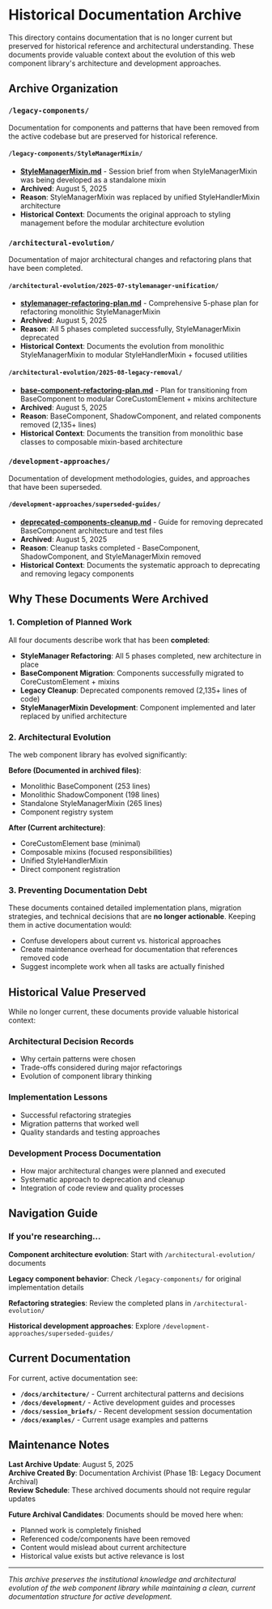 # Historical Documentation Archive

This directory contains documentation that is no longer current but preserved for historical reference and architectural understanding. These documents provide valuable context about the evolution of this web component library's architecture and development approaches.

## Archive Organization

### `/legacy-components/`

Documentation for components and patterns that have been removed from the active codebase but are preserved for historical reference.

#### `/legacy-components/StyleManagerMixin/`

- **[StyleManagerMixin.md](legacy-components/StyleManagerMixin/StyleManagerMixin.md)** - Session brief from when StyleManagerMixin was being developed as a standalone mixin
- **Archived**: August 5, 2025
- **Reason**: StyleManagerMixin was replaced by unified StyleHandlerMixin architecture
- **Historical Context**: Documents the original approach to styling management before the modular architecture evolution

### `/architectural-evolution/`

Documentation of major architectural changes and refactoring plans that have been completed.

#### `/architectural-evolution/2025-07-stylemanager-unification/`

- **[stylemanager-refactoring-plan.md](architectural-evolution/2025-07-stylemanager-unification/stylemanager-refactoring-plan.md)** - Comprehensive 5-phase plan for refactoring monolithic StyleManagerMixin
- **Archived**: August 5, 2025
- **Reason**: All 5 phases completed successfully, StyleManagerMixin deprecated
- **Historical Context**: Documents the evolution from monolithic StyleManagerMixin to modular StyleHandlerMixin + focused utilities

#### `/architectural-evolution/2025-08-legacy-removal/`

- **[base-component-refactoring-plan.md](architectural-evolution/2025-08-legacy-removal/base-component-refactoring-plan.md)** - Plan for transitioning from BaseComponent to modular CoreCustomElement + mixins architecture
- **Archived**: August 5, 2025
- **Reason**: BaseComponent, ShadowComponent, and related components removed (2,135+ lines)
- **Historical Context**: Documents the transition from monolithic base classes to composable mixin-based architecture

### `/development-approaches/`

Documentation of development methodologies, guides, and approaches that have been superseded.

#### `/development-approaches/superseded-guides/`

- **[deprecated-components-cleanup.md](development-approaches/superseded-guides/deprecated-components-cleanup.md)** - Guide for removing deprecated BaseComponent architecture and test files
- **Archived**: August 5, 2025
- **Reason**: Cleanup tasks completed - BaseComponent, ShadowComponent, and StyleManagerMixin removed
- **Historical Context**: Documents the systematic approach to deprecating and removing legacy components

## Why These Documents Were Archived

### 1. Completion of Planned Work

All four documents describe work that has been **completed**:

- **StyleManager Refactoring**: All 5 phases completed, new architecture in place
- **BaseComponent Migration**: Components successfully migrated to CoreCustomElement + mixins
- **Legacy Cleanup**: Deprecated components removed (2,135+ lines of code)
- **StyleManagerMixin Development**: Component implemented and later replaced by unified architecture

### 2. Architectural Evolution

The web component library has evolved significantly:

**Before (Documented in archived files)**:

- Monolithic BaseComponent (253 lines)
- Monolithic ShadowComponent (198 lines)
- Standalone StyleManagerMixin (265 lines)
- Component registry system

**After (Current architecture)**:

- CoreCustomElement base (minimal)
- Composable mixins (focused responsibilities)
- Unified StyleHandlerMixin
- Direct component registration

### 3. Preventing Documentation Debt

These documents contained detailed implementation plans, migration strategies, and technical decisions that are **no longer actionable**. Keeping them in active documentation would:

- Confuse developers about current vs. historical approaches
- Create maintenance overhead for documentation that references removed code
- Suggest incomplete work when all tasks are actually finished

## Historical Value Preserved

While no longer current, these documents provide valuable historical context:

### **Architectural Decision Records**

- Why certain patterns were chosen
- Trade-offs considered during major refactorings
- Evolution of component library thinking

### **Implementation Lessons**

- Successful refactoring strategies
- Migration patterns that worked well
- Quality standards and testing approaches

### **Development Process Documentation**

- How major architectural changes were planned and executed
- Systematic approach to deprecation and cleanup
- Integration of code review and quality processes

## Navigation Guide

### If you're researching...

**Component architecture evolution**: Start with `/architectural-evolution/` documents

**Legacy component behavior**: Check `/legacy-components/` for original implementation details

**Refactoring strategies**: Review the completed plans in `/architectural-evolution/`

**Historical development approaches**: Explore `/development-approaches/superseded-guides/`

## Current Documentation

For current, active documentation see:

- **`/docs/architecture/`** - Current architectural patterns and decisions
- **`/docs/development/`** - Active development guides and processes
- **`/docs/session_briefs/`** - Recent development session documentation
- **`/docs/examples/`** - Current usage examples and patterns

## Maintenance Notes

**Last Archive Update**: August 5, 2025  
**Archive Created By**: Documentation Archivist (Phase 1B: Legacy Document Archival)  
**Review Schedule**: These archived documents should not require regular updates

**Future Archival Candidates**: Documents should be moved here when:

- Planned work is completely finished
- Referenced code/components have been removed
- Content would mislead about current architecture
- Historical value exists but active relevance is lost

---

_This archive preserves the institutional knowledge and architectural evolution of the web component library while maintaining a clean, current documentation structure for active development._
